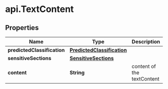 # api.TextContent

## Properties

Name | Type | Description | Notes
------------ | ------------- | ------------- | -------------
**predictedClassification** | [**PredictedClassification**](PredictedClassification.md) |  | [optional] 
**sensitiveSections** | [**SensitiveSections**](SensitiveSections.md) |  | [optional] 
**content** | **String** | content of the textContent | 


